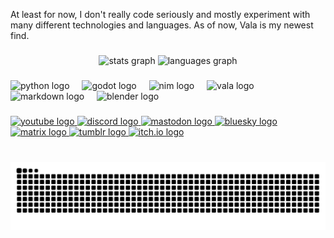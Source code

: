 <p align="left">At least for now, I don't really code seriously and mostly experiment with many different technologies and languages. As of now, Vala is my newest find.</p>

###

<div align="center">
  <img src="https://github-readme-stats.vercel.app/api?username=CatOfPower&hide_title=false&hide_rank=false&show_icons=true&include_all_commits=true&count_private=true&disable_animations=false&theme=dracula&locale=en&hide_border=false" height="150" alt="stats graph"  />
  <img src="https://github-readme-stats.vercel.app/api/top-langs?username=CatOfPower&locale=en&hide_title=false&layout=compact&card_width=320&langs_count=5&theme=dracula&hide_border=false" height="150" alt="languages graph"  />
</div>

###

<div align="left">
  <img src="https://skillicons.dev/icons?i=py" height="30" alt="python logo"  />
  <img width="12" />
  <img src="https://skillicons.dev/icons?i=godot" height="30" alt="godot logo"  />
  <img width="12" />
  <img src="https://skillicons.dev/icons?i=nim" height="30" alt="nim logo"  />
  <img width="12" />
  <img src="https://skillicons.dev/icons?i=vala" height="30" alt="vala logo"  />
  <img width="12" />
  <img src="https://skillicons.dev/icons?i=md" height="30" alt="markdown logo"  />
  <img width="12" />
  <img src="https://skillicons.dev/icons?i=blender" height="30" alt="blender logo"  />
</div>

###

<div align="left">
  <a href="https://www.youtube.com/channel/UCckq6_D9tlqZO_xMKCUSAIw" target="_blank">
    <img src="https://img.shields.io/static/v1?message=Youtube&logo=youtube&label=&color=FF0000&logoColor=white&labelColor=&style=for-the-badge" height="35" alt="youtube logo"  />
  </a>
  <a href="https://discord.com/users/887585623765041182" target="_blank">
    <img src="https://img.shields.io/static/v1?message=Discord&logo=discord&label=&color=7289DA&logoColor=white&labelColor=&style=for-the-badge" height="35" alt="discord logo"  />
  </a>
  <a href="https://meow.rent/@turquoise" target="_blank">
    <img src="https://img.shields.io/static/v1?message=Mastodon&logo=mastodon&label=&color=8584EC&logoColor=white&labelColor=&style=for-the-badge" height="35" alt="mastodon logo"  />
  </a>
  <a href="https://bsky.app/profile/turquoisex01.bsky.social" target="_blank">
    <img src="https://img.shields.io/static/v1?message=Bluesky&logo=bluesky&label=&color=047BEA&logoColor=white&labelColor=&style=for-the-badge" height="35" alt="bluesky logo"  />
  </a>
  <a href="https://matrix.to/#/@turquoisex01:matrix.org" target="_blank">
    <img src="https://img.shields.io/static/v1?message=Matrix&logo=matrix&label=&color=000000&logoColor=white&labelColor=&style=for-the-badge" height="35" alt="matrix logo"  />
  </a>
  <a href="https://www.tumblr.com/turquoisex01" target="_blank">
    <img src="https://img.shields.io/static/v1?message=tumblr&logo=tumblr&label=&color=12100E&logoColor=white&labelColor=&style=for-the-badge" height="35" alt="tumblr logo"  />
  </a>
  <a href="https://michalkap.itch.io/" target="_blank">
    <img src="https://img.shields.io/static/v1?message=itch.io&logo=itch.io&label=&color=E45657&logoColor=white&labelColor=&style=for-the-badge" height="35" alt="itch.io logo"  />
  </a>
</div>

###

<br clear="both">

<img src="https://raw.githubusercontent.com/CatOfPower/CatOfPower/output/snake.svg" alt="Snake animation" />

###

